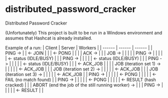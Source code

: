 # distributed_password_cracker
Distributed Password Cracker

(Unfortunately) This project is built to be run in a Windows environment and assumes that Hashcat is already installed.

Example of a run:
| Client | Server | Workers |
| ------ | ------ | ------ |
| PING -> | | <- JOIN |
| | <- PONG | |
| | ACK -> | |
| JOB -> | | |
| | PING -> | |
| | | <- status (IDLE/BUSY) |
| | PING -> | |
| | | <- status (IDLE/BUSY) |
| | PING -> | |
| | | <- status (IDLE/BUSY) |
| | <- ACK_JOB | |
| | JOB (iteration set 1) -> | |
| | | <- ACK_JOB |
| | JOB (iteration set 2) -> | |
| | | <- ACK_JOB |
| | JOB (iteration set 3) -> | |
| | | <- ACK_JOB |
| PING -> | | |
| | <- PONG | |
| | | <- FAIL (no match found) |
| PING -> | | |
| | <- PONG | |
| | | <- RESULT (hash cracked) |
| | ABORT (end the job of the still running worker) -> | |
| PING -> | | |
| | <- RESULT | |
